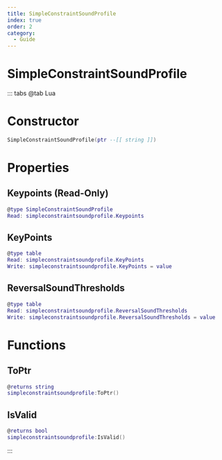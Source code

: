 ```yaml
---
title: SimpleConstraintSoundProfile
index: true
order: 2
category:
  - Guide
---
```


# SimpleConstraintSoundProfile

::: tabs
@tab Lua
# Constructor
```lua
SimpleConstraintSoundProfile(ptr --[[ string ]])
```
# Properties
## Keypoints (Read-Only)
```lua
@type SimpleConstraintSoundProfile
Read: simpleconstraintsoundprofile.Keypoints
```
## KeyPoints 
```lua
@type table
Read: simpleconstraintsoundprofile.KeyPoints
Write: simpleconstraintsoundprofile.KeyPoints = value
```
## ReversalSoundThresholds 
```lua
@type table
Read: simpleconstraintsoundprofile.ReversalSoundThresholds
Write: simpleconstraintsoundprofile.ReversalSoundThresholds = value
```
# Functions
## ToPtr
```lua
@returns string
simpleconstraintsoundprofile:ToPtr()
```
## IsValid
```lua
@returns bool
simpleconstraintsoundprofile:IsValid()
```

:::